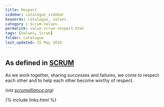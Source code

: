 ```yaml
---
title: Respect
sidebar: catalogue_sidebar
keywords: catalogue, values
category : Scrum-Values
permalink: value-scrum-respect.html
tags: [Values, Scrum]
folder: catalogue
last_updated: 25 May 2019
---
```


## As defined in [SCRUM](scrum-archetype)
As we work together, sharing successes and failures, we come to respect each other and to help each other become worthy of respect.

*(via [scrumalliance.org](https://www.scrumalliance.org/why-scrum/core-scrum-values-roles))*

{% include links.html %}
